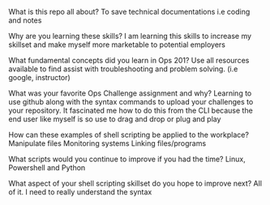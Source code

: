 What is this repo all about?
  To save technical documentations i.e coding and notes
  
Why are you learning these skills?
  I am learning this skills to increase my skillset and make myself more marketable to potential employers

What fundamental concepts did you learn in Ops 201?
  Use all resources available to find assist with troubleshooting and problem solving. (i.e google, instructor)

What was your favorite Ops Challenge assignment and why?
  Learning to use github along with the syntax commands to upload your challenges to  your repository.
  It fascinated me how to do this from the CLI because the end user like myself is so use to drag and drop or plug and play

How can these examples of shell scripting be applied to the workplace?
  Manipulate files
  Monitoring systems
  Linking files/programs


What scripts would you continue to improve if you had the time?
  Linux, Powershell and Python


What aspect of your shell scripting skillset do you hope to improve next?
  All of it. I need to really understand the syntax
